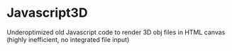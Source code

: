 ﻿# Javascript3D
Underoptimized old Javascript code to render 3D obj files in HTML canvas (highly inefficient, no integrated file input)
